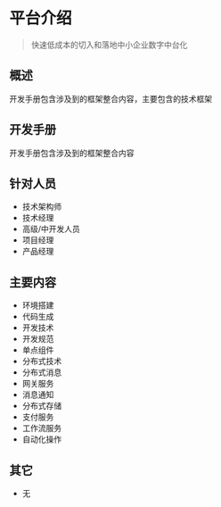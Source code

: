 # 平台介绍

> 快速低成本的切入和落地中小企业数字中台化

## 概述

开发手册包含涉及到的框架整合内容，主要包含的技术框架

## 开发手册

开发手册包含涉及到的框架整合内容

## 针对人员

- 技术架构师
- 技术经理
- 高级/中开发人员
- 项目经理
- 产品经理

## 主要内容

- 环境搭建
- 代码生成
- 开发技术
- 开发规范
- 单点组件
- 分布式技术
- 分布式消息
- 网关服务
- 消息通知
- 分布式存储
- 支付服务
- 工作流服务
- 自动化操作

## 其它

- 无
